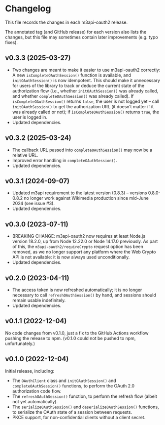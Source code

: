 # Changelog

This file records the changes in each m3api-oauth2 release.

The annotated tag (and GitHub release) for each version also lists the changes,
but this file may sometimes contain later improvements (e.g. typo fixes).

## v0.3.3 (2025-03-27)

- Two changes are meant to make it easier to use m3api-oauth2 correctly:
  A new `isCompleteOAuthSession()` function is available,
  and `initOAuthSession()` is now idempotent.
  This should make it unnecessary for users of the library
  to track or deduce the current state of the authorization flow
  (i.e., whether `initOAuthSession()` was already called,
  and whether `completeOAuthSession()` was already called).
  If `isCompleteOAuthSession()` returns `false`, the user is not logged yet –
  call `initOAuthSession()` to get the authorization URL
  (it doesn’t matter if it was already called or not);
  if `isCompleteOAuthSession()` returns `true`, the user is logged in.
- Updated dependencies.

## v0.3.2 (2025-03-24)

- The callback URL passed into `completeOAuthSession()` may now be a relative URL.
- Improved error handling in `completeOAuthSession()`.
- Updated dependencies.

## v0.3.1 (2024-09-07)

- Updated m3api requirement to the latest version (0.8.3) –
  versions 0.8.0-0.8.2 no longer work against Wikimedia production
  since mid-June 2024 (see issue #3).
- Updated dependencies.

## v0.3.0 (2023-07-11)

- BREAKING CHANGE:
  m3api-oauth2 now requires at least Node.js version 18.2.0,
  up from Node 12.22.0 or Node 14.17.0 previously.
  As part of this, the `m3api-oauth2/requireCrypto` request option has been removed,
  as we no longer support any platform where the Web Crypto API is not available:
  it is now always used unconditionally.
- Updated dependencies.

## v0.2.0 (2023-04-11)

- The access token is now refreshed automatically;
  it is no longer necessary to call `refreshOAuthSession()` by hand,
  and sessions should remain usable indefinitely.
- Updated dependencies.

## v0.1.1 (2022-12-04)

No code changes from v0.1.0,
just a fix to the GitHub Actions workflow pushing the release to npm.
(v0.1.0 could not be pushed to npm, unfortunately.)

## v0.1.0 (2022-12-04)

Initial release, including:

- The `OAuthClient` class and
  `initOAuthSession()` and `completeOAuthSession()` functions,
  to perform the OAuth 2.0 authorization code flow.
- The `refreshOAuthSession()` function,
  to perform the refresh flow (albeit not yet automatically).
- The `serializeOAuthSession()` and `deserializeOAuthSession()` functions,
  to serialize the OAuth state of a session between requests.
- PKCE support, for non-confidential clients without a client secret.
